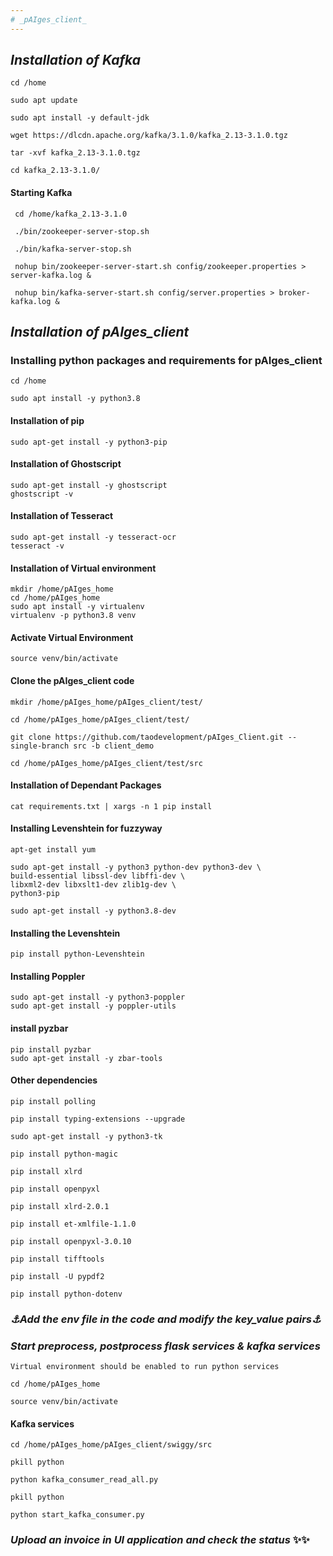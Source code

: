 ```yaml
---
# _pAIges_client_
---
```


## _Installation of Kafka_

    cd /home

    sudo apt update

    sudo apt install -y default-jdk

    wget https://dlcdn.apache.org/kafka/3.1.0/kafka_2.13-3.1.0.tgz

    tar -xvf kafka_2.13-3.1.0.tgz

    cd kafka_2.13-3.1.0/
  
  #### Starting Kafka
  
     cd /home/kafka_2.13-3.1.0

     ./bin/zookeeper-server-stop.sh

     ./bin/kafka-server-stop.sh

     nohup bin/zookeeper-server-start.sh config/zookeeper.properties > server-kafka.log &

     nohup bin/kafka-server-start.sh config/server.properties > broker-kafka.log &


## _Installation of pAIges_client_

### Installing python packages and requirements for pAIges_client
    
    cd /home
    
    sudo apt install -y python3.8
    
#### Installation of pip

    sudo apt-get install -y python3-pip
 
#### Installation of Ghostscript

    sudo apt-get install -y ghostscript
    ghostscript -v  
     
#### Installation of Tesseract   

    sudo apt-get install -y tesseract-ocr
    tesseract -v
    
#### Installation of Virtual environment

    mkdir /home/pAIges_home
    cd /home/pAIges_home
    sudo apt install -y virtualenv
    virtualenv -p python3.8 venv
    
#### Activate Virtual Environment

    source venv/bin/activate
    
#### Clone the pAIges_client code 

    mkdir /home/pAIges_home/pAIges_client/test/
    
    cd /home/pAIges_home/pAIges_client/test/
    
    git clone https://github.com/taodevelopment/pAIges_Client.git --single-branch src -b client_demo
    
    cd /home/pAIges_home/pAIges_client/test/src
    
#### Installation of Dependant Packages
  
    cat requirements.txt | xargs -n 1 pip install
    
#### Installing Levenshtein for fuzzyway

    apt-get install yum
    
    sudo apt-get install -y python3 python-dev python3-dev \
    build-essential libssl-dev libffi-dev \
    libxml2-dev libxslt1-dev zlib1g-dev \
    python3-pip 
    
    sudo apt-get install -y python3.8-dev
    
#### Installing the Levenshtein
    
    pip install python-Levenshtein
    
#### Installing Poppler

    sudo apt-get install -y python3-poppler
    sudo apt-get install -y poppler-utils
    
#### install pyzbar

    pip install pyzbar
    sudo apt-get install -y zbar-tools
    
#### Other dependencies

    pip install polling
    
    pip install typing-extensions --upgrade
    
    sudo apt-get install -y python3-tk
    
    pip install python-magic
    
    pip install xlrd
    
    pip install openpyxl
    
    pip install xlrd-2.0.1
    
    pip install et-xmlfile-1.1.0
    
    pip install openpyxl-3.0.10
    
    pip install tifftools
    
    pip install -U pypdf2
    
    pip install python-dotenv
    
    

### _⚓Add the env file in the code and modify the key_value pairs⚓_



### _Start preprocess, postprocess flask services & kafka services_     
    
    Virtual environment should be enabled to run python services
    
    cd /home/pAIges_home
    
    source venv/bin/activate
    
   #### Kafka services
    
    cd /home/pAIges_home/pAIges_client/swiggy/src
    
    pkill python 
    
    python kafka_consumer_read_all.py
    
    pkill python
    
    python start_kafka_consumer.py
    
    
### _Upload an invoice in UI application and check the status_ ✨✨


    
    
    
    
    
